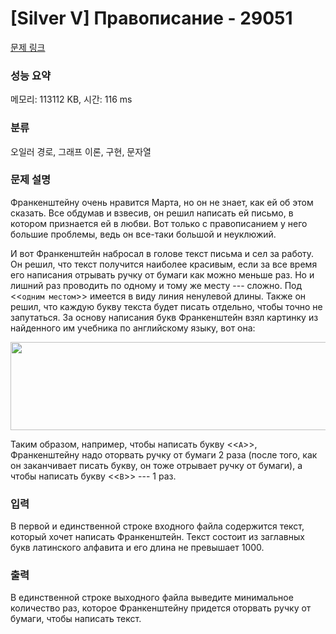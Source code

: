 # [Silver V] Правописание - 29051 

[문제 링크](https://www.acmicpc.net/problem/29051) 

### 성능 요약

메모리: 113112 KB, 시간: 116 ms

### 분류

오일러 경로, 그래프 이론, 구현, 문자열

### 문제 설명

<p>Франкенштейну очень нравится Марта, но он не знает, как ей об этом сказать. Все обдумав и взвесив, он решил написать ей письмо, в котором признается ей в любви. Вот только с правописанием у него большие проблемы, ведь он все-таки большой и неуклюжий. </p>

<p>И вот Франкенштейн набросал в голове текст письма и сел за работу. Он решил, что текст получится наиболее красивым, если за все время его написания отрывать ручку от бумаги как можно меньше раз. Но и лишний раз проводить по одному и тому же месту --- сложно. Под <<<code>одним местом</code>>> имеется в виду линия ненулевой длины. Также он решил, что каждую букву текста будет писать отдельно, чтобы точно не запутаться. За основу написания букв Франкенштейн взял картинку из найденного им учебника по английскому языку, вот она:</p>

<p style="text-align: center;"><img alt="" src="https://upload.acmicpc.net/cd9b8eeb-ab29-442c-a2bc-071b968db409/-/preview/" style="width: 600px; height: 141px;"></p>

<p>Таким образом, например, чтобы написать букву <<<code>A</code>>>, Франкенштейну надо оторвать ручку от бумаги 2 раза (после того, как он заканчивает писать букву, он тоже отрывает ручку от бумаги), а чтобы написать букву <<<code>B</code>>> --- 1 раз.</p>

### 입력 

 <p>В первой и единственной строке входного файла содержится текст, который хочет написать Франкенштейн. Текст состоит из заглавных букв латинского алфавита и его длина не превышает 1000.</p>

### 출력 

 <p>В единственной строке выходного файла выведите минимальное количество раз, которое Франкенштейну придется оторвать ручку от бумаги, чтобы написать текст.</p>

